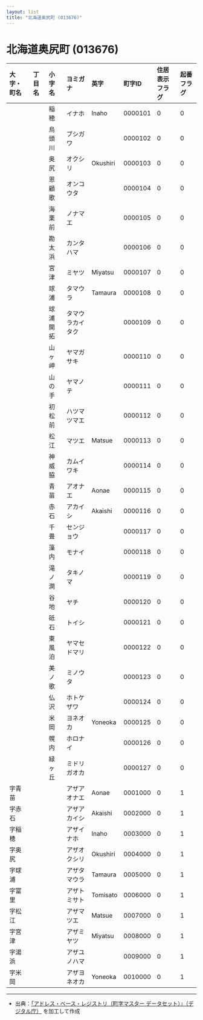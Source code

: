 ```yaml
---
layout: list
title: "北海道奥尻町 (013676)"
---
```


# 北海道奥尻町 (013676)

| 大字・町名 | 丁目名 | 小字名 | ヨミガナ | 英字 | 町字ID | 住居表示フラグ | 起番フラグ |
|:---|:---|:---|:---|:---|:---|:---|:---|
|  |  | 稲穂 | イナホ | Inaho | 0000101 | 0 | 0 |
|  |  | 烏頭川 | ブシガワ |  | 0000102 | 0 | 0 |
|  |  | 奥尻 | オクシリ | Okushiri | 0000103 | 0 | 0 |
|  |  | 恩顧歌 | オンコウタ |  | 0000104 | 0 | 0 |
|  |  | 海栗前 | ノナマエ |  | 0000105 | 0 | 0 |
|  |  | 勘太浜 | カンタハマ |  | 0000106 | 0 | 0 |
|  |  | 宮津 | ミヤツ | Miyatsu | 0000107 | 0 | 0 |
|  |  | 球浦 | タマウラ | Tamaura | 0000108 | 0 | 0 |
|  |  | 球浦開拓 | タマウラカイタク |  | 0000109 | 0 | 0 |
|  |  | 山ヶ岬 | ヤマガサキ |  | 0000110 | 0 | 0 |
|  |  | 山の手 | ヤマノテ |  | 0000111 | 0 | 0 |
|  |  | 初松前 | ハツマツマエ |  | 0000112 | 0 | 0 |
|  |  | 松江 | マツエ | Matsue | 0000113 | 0 | 0 |
|  |  | 神威脇 | カムイワキ |  | 0000114 | 0 | 0 |
|  |  | 青苗 | アオナエ | Aonae | 0000115 | 0 | 0 |
|  |  | 赤石 | アカイシ | Akaishi | 0000116 | 0 | 0 |
|  |  | 千畳 | センジョウ |  | 0000117 | 0 | 0 |
|  |  | 藻内 | モナイ |  | 0000118 | 0 | 0 |
|  |  | 滝ノ澗 | タキノマ |  | 0000119 | 0 | 0 |
|  |  | 谷地 | ヤチ |  | 0000120 | 0 | 0 |
|  |  | 砥石 | トイシ |  | 0000121 | 0 | 0 |
|  |  | 東風泊 | ヤマセドマリ |  | 0000122 | 0 | 0 |
|  |  | 美ノ歌 | ミノウタ |  | 0000123 | 0 | 0 |
|  |  | 仏沢 | ホトケザワ |  | 0000124 | 0 | 0 |
|  |  | 米岡 | ヨネオカ | Yoneoka | 0000125 | 0 | 0 |
|  |  | 幌内 | ホロナイ |  | 0000126 | 0 | 0 |
|  |  | 緑ヶ丘 | ミドリガオカ |  | 0000127 | 0 | 0 |
| 字青苗 |  |  | アザアオナエ | Aonae | 0001000 | 0 | 1 |
| 字赤石 |  |  | アザアカイシ | Akaishi | 0002000 | 0 | 1 |
| 字稲穂 |  |  | アザイナホ | Inaho | 0003000 | 0 | 1 |
| 字奥尻 |  |  | アザオクシリ | Okushiri | 0004000 | 0 | 1 |
| 字球浦 |  |  | アザタマウラ | Tamaura | 0005000 | 0 | 1 |
| 字富里 |  |  | アザトミサト | Tomisato | 0006000 | 0 | 1 |
| 字松江 |  |  | アザマツエ | Matsue | 0007000 | 0 | 1 |
| 字宮津 |  |  | アザミヤツ | Miyatsu | 0008000 | 0 | 1 |
| 字湯浜 |  |  | アザユノハマ |  | 0009000 | 0 | 1 |
| 字米岡 |  |  | アザヨネオカ | Yoneoka | 0010000 | 0 | 1 |

---

- 出典：[「アドレス・ベース・レジストリ（町字マスター データセット）』（デジタル庁）](https://www.digital.go.jp/policies/base_registry_address/) を加工して作成